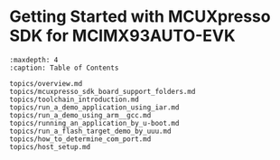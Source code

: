 # Getting Started with MCUXpresso SDK for MCIMX93AUTO-EVK


```{tocTree}
:maxdepth: 4
:caption: Table of Contents

topics/overview.md
topics/mcuxpresso_sdk_board_support_folders.md
topics/toolchain_introduction.md
topics/run_a_demo_application_using_iar.md
topics/run_a_demo_using_arm__gcc.md
topics/running_an_application_by_u-boot.md
topics/run_a_flash_target_demo_by_uuu.md
topics/how_to_determine_com_port.md
topics/host_setup.md
``````
